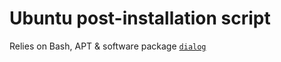 # Ubuntu post-installation script

Relies on Bash, APT & software package [`dialog`](http://manpages.ubuntu.com/manpages/focal/man1/dialog.1.html)
